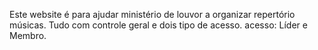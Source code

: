 Este website é para ajudar ministério de louvor a organizar repertório músicas.
Tudo com controle geral e dois tipo de acesso.
acesso: Líder e Membro.

